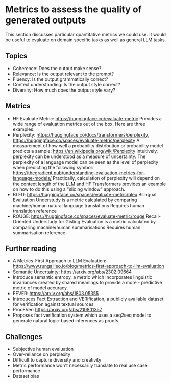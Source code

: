 # Metrics to assess the quality of generated outputs

This section discusses particular quantitative metrics we could use. It would be useful to evaluate on domain specific tasks as well as general LLM tasks.

## Topics

- Coherence: Does the output make sense?
- Relevance: Is the output relevant to the prompt?
- Fluency: Is the output grammatically correct?
- Context understanding: Is the output style correct?
- Diversity: How much does the output style vary?

## Metrics

- HF Evaluate Metric: https://huggingface.co/evaluate-metric
Provides a wide range of evaluation metrics out of the box. Here are three examples:
- Perplexity: https://huggingface.co/docs/transformers/perplexity, https://huggingface.co/spaces/evaluate-metric/perplexity
A measurement of how well a probability distribution or probability model predicts a sample: https://en.wikipedia.org/wiki/Perplexity
Intuitively, perplexity can be understood as a measure of uncertainty. The perplexity of a language model can be seen as the level of perplexity when predicting the following symbol: https://thegradient.pub/understanding-evaluation-metrics-for-language-models/
Practically, calculation of perplexity will depend on the context length of the LLM and HF Transformers provides an example on how to do this using a "sliding window" approach.
- BLEU: https://huggingface.co/spaces/evaluate-metric/bleu
Bilingual Evaluation Understudy is a metric calculated by comparing machine/human natural language translations
Requires human translation reference
- ROUGE: https://huggingface.co/spaces/evaluate-metric/rouge
Recall-Oriented Understudy for Gisting Evaluation is a metric calculated by comparing machine/human summarisations
Requires human summarisation reference

## Further reading

- A Metrics-First Approach to LLM Evaluation: https://www.rungalileo.io/blog/metrics-first-approach-to-llm-evaluation
- Semantic Uncertainty: https://arxiv.org/abs/2302.09664
- Introduce semantic entropy, a metric which incorporates linguistic invariances created by shared meanings to provide a more - predictive metric of model accuracy.
- FEVER: https://arxiv.org/abs/1803.05355
- Introduces Fact Extraction and VERification, a publicly available dataset for verification against textual sources
- ProoFVer: https://arxiv.org/abs/2108.11357
- Proposes fact verification system which uses a seq2seq model to generate natural logic-based inferences as proofs.

## Challenges

- Subjective human evaluation
- Over-reliance on perplexity
- Difficult to capture diversity and creativity
- Metric performance won't necessarily translate to real use case performance
- Dataset bias